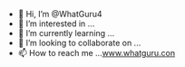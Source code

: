 - 👋 Hi, I’m @WhatGuru4
- 👀 I’m interested in ...
- 🌱 I’m currently learning ...
- 💞️ I’m looking to collaborate on ...
- 📫 How to reach me ...www.whatguru.con

<!---
WhatGuru4/WhatGuru4 is a ✨ special ✨ repository because its `README.md` (this file) appears on your GitHub profile.
You can click the Preview link to take a look at your changes.
--->
